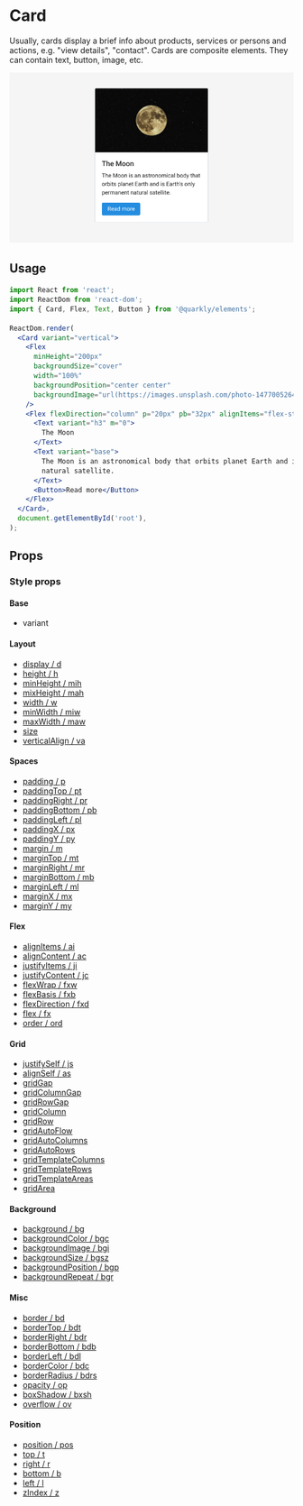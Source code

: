# Card

Usually, cards display a brief info about products, services or persons and actions, e.g. "view details", "contact". Cards are composite elements. They can contain text, button, image, etc.

<img alt="card" src="src/card.png" width="800px">

## Usage

```jsx
import React from 'react';
import ReactDom from 'react-dom';
import { Card, Flex, Text, Button } from '@quarkly/elements';

ReactDom.render(
  <Card variant="vertical">
    <Flex
      minHeight="200px"
      backgroundSize="cover"
      width="100%"
      backgroundPosition="center center"
      backgroundImage="url(https://images.unsplash.com/photo-1477005264461-b0e201668d92?ixlib=rb-1.2.1&ixid=eyJhcHBfaWQiOjEyMDd9&auto=format&fit=crop&w=1350&q=80)"
    />
    <Flex flexDirection="column" p="20px" pb="32px" alignItems="flex-start">
      <Text variant="h3" m="0">
        The Moon
      </Text>
      <Text variant="base">
        The Moon is an astronomical body that orbits planet Earth and is Earths only permanent
        natural satellite.
      </Text>
      <Button>Read more</Button>
    </Flex>
  </Card>,
  document.getElementById('root'),
);
```

## Props

### Style props

#### Base

- variant

#### Layout

- [display / d](https://github.com/quarkly/elementary/blob/master/docs/props.md#display)
- [height / h](https://github.com/quarkly/elementary/blob/master/docs/props.md#height)
- [minHeight / mih](https://github.com/quarkly/elementary/blob/master/docs/props.md#minheight)
- [mixHeight / mah](https://github.com/quarkly/elementary/blob/master/docs/props.md#maxheight)
- [width / w](https://github.com/quarkly/elementary/blob/master/docs/props.md#width)
- [minWidth / miw](https://github.com/quarkly/elementary/blob/master/docs/props.md#minwidth)
- [maxWidth / maw](https://github.com/quarkly/elementary/blob/master/docs/props.md#maxwidth)
- [size](https://github.com/quarkly/elementary/blob/master/docs/props.md#size)
- [verticalAlign / va](https://github.com/quarkly/elementary/blob/master/docs/props.md#verticalalign)

#### Spaces

- [padding / p](https://github.com/quarkly/elementary/blob/master/docs/props.md#p)
- [paddingTop / pt](https://github.com/quarkly/elementary/blob/master/docs/props.md#pt)
- [paddingRight / pr](https://github.com/quarkly/elementary/blob/master/docs/props.md#pr)
- [paddingBottom / pb](https://github.com/quarkly/elementary/blob/master/docs/props.md#pb)
- [paddingLeft / pl](https://github.com/quarkly/elementary/blob/master/docs/props.md#pl)
- [paddingX / px](https://github.com/quarkly/elementary/blob/master/docs/props.md#px)
- [paddingY / py](https://github.com/quarkly/elementary/blob/master/docs/props.md#py)
- [margin / m](https://github.com/quarkly/elementary/blob/master/docs/props.md#m)
- [marginTop / mt](https://github.com/quarkly/elementary/blob/master/docs/props.md#mt)
- [marginRight / mr](https://github.com/quarkly/elementary/blob/master/docs/props.md#mr)
- [marginBottom / mb](https://github.com/quarkly/elementary/blob/master/docs/props.md#mb)
- [marginLeft / ml](https://github.com/quarkly/elementary/blob/master/docs/props.md#ml)
- [marginX / mx](https://github.com/quarkly/elementary/blob/master/docs/props.md#mx)
- [marginY / my](https://github.com/quarkly/elementary/blob/master/docs/props.md#my)

#### Flex

- [alignItems / ai](https://github.com/quarkly/elementary/blob/master/docs/props.md#alignitems)
- [alignContent / ac](https://github.com/quarkly/elementary/blob/master/docs/props.md#aligncontent)
- [justifyItems / ji](https://github.com/quarkly/elementary/blob/master/docs/props.md#justifyitems)
- [justifyContent / jc](https://github.com/quarkly/elementary/blob/master/docs/props.md#justifycontent)
- [flexWrap / fxw](https://github.com/quarkly/elementary/blob/master/docs/props.md#flexwrap)
- [flexBasis / fxb](https://github.com/quarkly/elementary/blob/master/docs/props.md#flexbasis)
- [flexDirection / fxd](https://github.com/quarkly/elementary/blob/master/docs/props.md#flexdirection)
- [flex / fx](https://github.com/quarkly/elementary/blob/master/docs/props.md#flex)
- [order / ord](https://github.com/quarkly/elementary/blob/master/docs/props.md#order)

#### Grid

- [justifySelf / js](https://github.com/quarkly/elementary/blob/master/docs/props.md#justifyself)
- [alignSelf / as](https://github.com/quarkly/elementary/blob/master/docs/props.md#alignself)
- [gridGap](https://github.com/quarkly/elementary/blob/master/docs/props.md#gridgap)
- [gridColumnGap](https://github.com/quarkly/elementary/blob/master/docs/props.md#gridcolumngap)
- [gridRowGap](https://github.com/quarkly/elementary/blob/master/docs/props.md#gridrowgap)
- [gridColumn](https://github.com/quarkly/elementary/blob/master/docs/props.md#gridcolumn)
- [gridRow](https://github.com/quarkly/elementary/blob/master/docs/props.md#gridrow)
- [gridAutoFlow](https://github.com/quarkly/elementary/blob/master/docs/props.md#gridautoflow)
- [gridAutoColumns](https://github.com/quarkly/elementary/blob/master/docs/props.md#gridautocolumns)
- [gridAutoRows](https://github.com/quarkly/elementary/blob/master/docs/props.md#gridautorows)
- [gridTemplateColumns](https://github.com/quarkly/elementary/blob/master/docs/props.md#gridtemplatecolumns)
- [gridTemplateRows](https://github.com/quarkly/elementary/blob/master/docs/props.md#gridtemplaterows)
- [gridTemplateAreas](https://github.com/quarkly/elementary/blob/master/docs/props.md#gridtemplateareas)
- [gridArea](https://github.com/quarkly/elementary/blob/master/docs/props.md#gridarea)

#### Background

- [background / bg](https://github.com/quarkly/elementary/blob/master/docs/props.md#background-1)
- [backgroundColor / bgc](https://github.com/quarkly/elementary/blob/master/docs/props.md#bgc)
- [backgroundImage / bgi](https://github.com/quarkly/elementary/blob/master/docs/props.md#backgroundimage)
- [backgroundSize / bgsz](https://github.com/quarkly/elementary/blob/master/docs/props.md#backgroundsize)
- [backgroundPosition / bgp](https://github.com/quarkly/elementary/blob/master/docs/props.md#backgroundposition)
- [backgroundRepeat / bgr](https://github.com/quarkly/elementary/blob/master/docs/props.md#backgroundrepeat)

#### Misc

- [border / bd](https://github.com/quarkly/elementary/blob/master/docs/props.md#border)
- [borderTop / bdt](https://github.com/quarkly/elementary/blob/master/docs/props.md#bordertop)
- [borderRight / bdr](https://github.com/quarkly/elementary/blob/master/docs/props.md#borderright)
- [borderBottom / bdb](https://github.com/quarkly/elementary/blob/master/docs/props.md#borderbottom)
- [borderLeft / bdl](https://github.com/quarkly/elementary/blob/master/docs/props.md#borderleft)
- [borderColor / bdc](https://github.com/quarkly/elementary/blob/master/docs/props.md#bordercolor)
- [borderRadius / bdrs](https://github.com/quarkly/elementary/blob/master/docs/props.md#borderradius)
- [opacity / op](https://github.com/quarkly/elementary/blob/master/docs/props.md#opacity)
- [boxShadow / bxsh](https://github.com/quarkly/elementary/blob/master/docs/props.md#boxshadow)
- [overflow / ov](https://github.com/quarkly/elementary/blob/master/docs/props.md#overflow)

#### Position

- [position / pos](https://github.com/quarkly/elementary/blob/master/docs/props.md#position)
- [top / t](https://github.com/quarkly/elementary/blob/master/docs/props.md#top)
- [right / r](https://github.com/quarkly/elementary/blob/master/docs/props.md#right)
- [bottom / b](https://github.com/quarkly/elementary/blob/master/docs/props.md#bottom)
- [left / l](https://github.com/quarkly/elementary/blob/master/docs/props.md#left)
- [zIndex / z](https://github.com/quarkly/elementary/blob/master/docs/props.md#zIndex)
